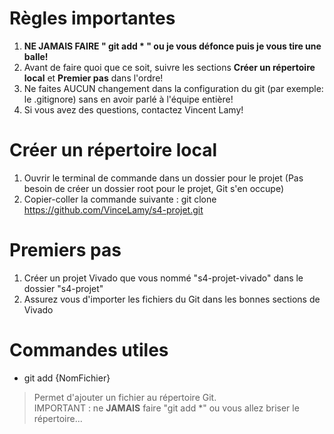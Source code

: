 # Règles importantes
1. **NE JAMAIS FAIRE " git add * " ou je vous défonce puis je vous tire une balle!**
2. Avant de faire quoi que ce soit, suivre les sections **Créer un répertoire local** et **Premier pas** dans l'ordre!
3. Ne faites AUCUN changement dans la configuration du git (par exemple: le .gitignore) sans en avoir parlé à l'équipe entière!
6. Si vous avez des questions, contactez Vincent Lamy!

# Créer un répertoire local
1. Ouvrir le terminal de commande dans un dossier pour le projet (Pas besoin de créer un dossier root pour le projet, Git s'en occupe)
2. Copier-coller la commande suivante : git clone https://github.com/VinceLamy/s4-projet.git

# Premiers pas
1. Créer un projet Vivado que vous nommé "s4-projet-vivado" dans le dossier "s4-projet"
2. Assurez vous d'importer les fichiers du Git dans les bonnes sections de Vivado

# Commandes utiles

- git add {NomFichier}

> Permet d'ajouter un fichier au répertoire Git.\
> IMPORTANT : ne **JAMAIS** faire "git add *" ou vous allez briser le répertoire...
